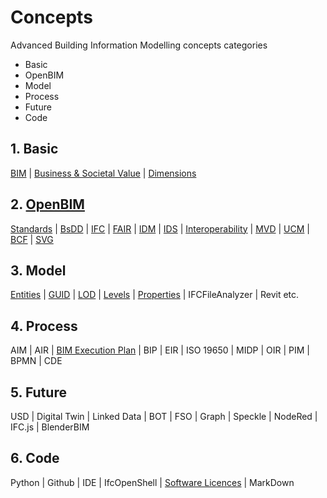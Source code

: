 # Concepts

Advanced Building Information Modelling concepts categories 
* Basic
* OpenBIM
* Model
* Process
* Future
* Code

## 1. Basic
[BIM] | [Business & Societal Value] | [Dimensions]

## 2. [OpenBIM]
[Standards] | [BsDD] | [IFC] | [FAIR] | [IDM] | [IDS] | [Interoperability] | [MVD] | [UCM] | [BCF] | [SVG]

## 3. Model
[Entities] | [GUID] | [LOD] | [Levels] | [Properties] | IFCFileAnalyzer | Revit etc.

## 4. Process
AIM | AIR | [BIM Execution Plan] | BIP |  EIR | ISO 19650 | MIDP | OIR | PIM | BPMN | CDE

## 5. Future
USD | Digital Twin | Linked Data | BOT | FSO | Graph | Speckle | NodeRed | IFC.js | BlenderBIM

## 6. Code
Python | Github | IDE | IfcOpenShell | [Software Licences] | MarkDown 


<!--- the list of links --->
[BIM]:(/41934/Concepts/BIM)
[Entities]:(/41934/Concepts/Entities)
[GUID]:(/41934/Concepts/GUID)
[LOD]:(/41934/Concepts/LOD)
[Levels]:(/41934/Concepts/Levels)
[Properties]:(/41934/Concepts/Properties)

[Standards]:(/41934/Concepts/Standards)
[BsDD]:(/41934/Concepts/BsDD)
[IFC]:(/41934/Concepts/IFC)
[FAIR]:(/41934/Concepts/FAIR)
[IDM]:(/41934/Concepts/IDM)
[IDS]:(/41934/Concepts/IDS)
[Interoperability]:(/41934/Concepts/Interoperability)
[MVD]:(/41934/Concepts/MVD)
[UCM]:(/41934/Concepts/UCM)
[BCF]:(/41934/Concepts/BCF)
[SVG]:(/41934/Concepts/SVG)

[Dimensions]:(/41934/Concepts/Dimensions)
[Standards]:(/41934/Concepts/Standards)
[Software Licences]:(/41934/Concepts/SoftwareLicences)
[OpenBIM]:(/41934/Concepts/OpenBIM)
[BIM Execution Plan]:(/41934/Concepts/BIMExecutionPlan)
[Business & Societal Value]: (/41934/Concepts/BusinessAndSocietalValue)
[Linked Data]:(/41934/Concepts/LinkedData)
